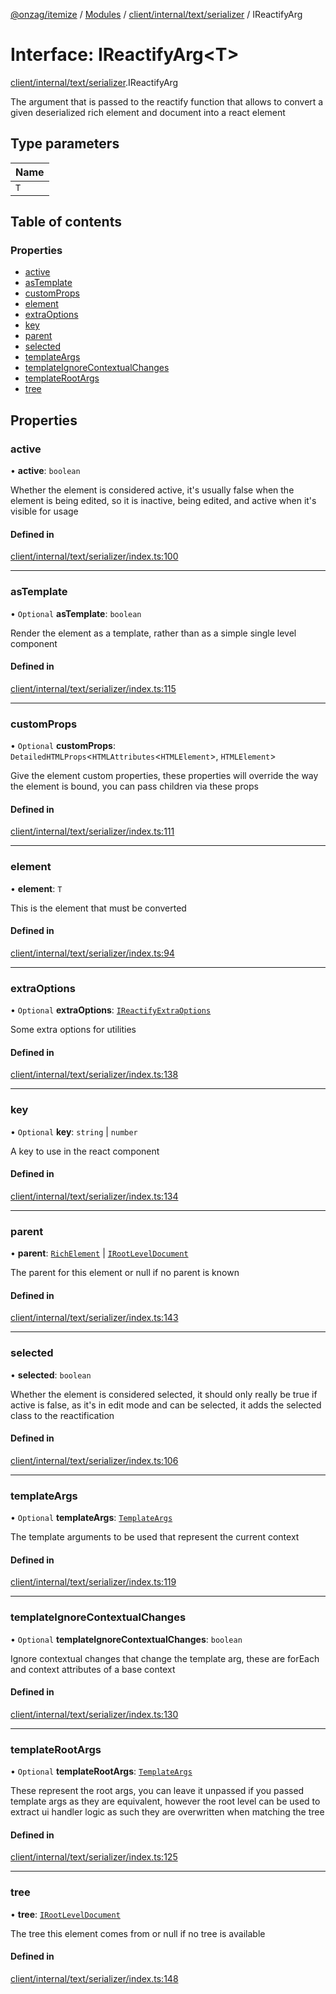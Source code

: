 [@onzag/itemize](../README.md) / [Modules](../modules.md) / [client/internal/text/serializer](../modules/client_internal_text_serializer.md) / IReactifyArg

# Interface: IReactifyArg<T\>

[client/internal/text/serializer](../modules/client_internal_text_serializer.md).IReactifyArg

The argument that is passed to the reactify function that allows to convert
a given deserialized rich element and document into a react element

## Type parameters

| Name |
| :------ |
| `T` |

## Table of contents

### Properties

- [active](client_internal_text_serializer.IReactifyArg.md#active)
- [asTemplate](client_internal_text_serializer.IReactifyArg.md#astemplate)
- [customProps](client_internal_text_serializer.IReactifyArg.md#customprops)
- [element](client_internal_text_serializer.IReactifyArg.md#element)
- [extraOptions](client_internal_text_serializer.IReactifyArg.md#extraoptions)
- [key](client_internal_text_serializer.IReactifyArg.md#key)
- [parent](client_internal_text_serializer.IReactifyArg.md#parent)
- [selected](client_internal_text_serializer.IReactifyArg.md#selected)
- [templateArgs](client_internal_text_serializer.IReactifyArg.md#templateargs)
- [templateIgnoreContextualChanges](client_internal_text_serializer.IReactifyArg.md#templateignorecontextualchanges)
- [templateRootArgs](client_internal_text_serializer.IReactifyArg.md#templaterootargs)
- [tree](client_internal_text_serializer.IReactifyArg.md#tree)

## Properties

### active

• **active**: `boolean`

Whether the element is considered active, it's usually false when the element
is being edited, so it is inactive, being edited, and active when it's visible for
usage

#### Defined in

[client/internal/text/serializer/index.ts:100](https://github.com/onzag/itemize/blob/a24376ed/client/internal/text/serializer/index.ts#L100)

___

### asTemplate

• `Optional` **asTemplate**: `boolean`

Render the element as a template, rather than as a simple single level component

#### Defined in

[client/internal/text/serializer/index.ts:115](https://github.com/onzag/itemize/blob/a24376ed/client/internal/text/serializer/index.ts#L115)

___

### customProps

• `Optional` **customProps**: `DetailedHTMLProps`<`HTMLAttributes`<`HTMLElement`\>, `HTMLElement`\>

Give the element custom properties, these properties will override the way the element
is bound, you can pass children via these props

#### Defined in

[client/internal/text/serializer/index.ts:111](https://github.com/onzag/itemize/blob/a24376ed/client/internal/text/serializer/index.ts#L111)

___

### element

• **element**: `T`

This is the element that must be converted

#### Defined in

[client/internal/text/serializer/index.ts:94](https://github.com/onzag/itemize/blob/a24376ed/client/internal/text/serializer/index.ts#L94)

___

### extraOptions

• `Optional` **extraOptions**: [`IReactifyExtraOptions`](client_internal_text_serializer.IReactifyExtraOptions.md)

Some extra options for utilities

#### Defined in

[client/internal/text/serializer/index.ts:138](https://github.com/onzag/itemize/blob/a24376ed/client/internal/text/serializer/index.ts#L138)

___

### key

• `Optional` **key**: `string` \| `number`

A key to use in the react component

#### Defined in

[client/internal/text/serializer/index.ts:134](https://github.com/onzag/itemize/blob/a24376ed/client/internal/text/serializer/index.ts#L134)

___

### parent

• **parent**: [`RichElement`](../modules/client_internal_text_serializer.md#richelement) \| [`IRootLevelDocument`](client_internal_text_serializer.IRootLevelDocument.md)

The parent for this element
or null if no parent is known

#### Defined in

[client/internal/text/serializer/index.ts:143](https://github.com/onzag/itemize/blob/a24376ed/client/internal/text/serializer/index.ts#L143)

___

### selected

• **selected**: `boolean`

Whether the element is considered selected, it should only really be true if active
is false, as it's in edit mode and can be selected, it adds the selected class
to the reactification

#### Defined in

[client/internal/text/serializer/index.ts:106](https://github.com/onzag/itemize/blob/a24376ed/client/internal/text/serializer/index.ts#L106)

___

### templateArgs

• `Optional` **templateArgs**: [`TemplateArgs`](../classes/client_internal_text_serializer_template_args.TemplateArgs.md)

The template arguments to be used that represent the current context

#### Defined in

[client/internal/text/serializer/index.ts:119](https://github.com/onzag/itemize/blob/a24376ed/client/internal/text/serializer/index.ts#L119)

___

### templateIgnoreContextualChanges

• `Optional` **templateIgnoreContextualChanges**: `boolean`

Ignore contextual changes that change the template arg, these are forEach and context
attributes of a base context

#### Defined in

[client/internal/text/serializer/index.ts:130](https://github.com/onzag/itemize/blob/a24376ed/client/internal/text/serializer/index.ts#L130)

___

### templateRootArgs

• `Optional` **templateRootArgs**: [`TemplateArgs`](../classes/client_internal_text_serializer_template_args.TemplateArgs.md)

These represent the root args, you can leave it unpassed if you passed template args
as they are equivalent, however the root level can be used to extract ui handler logic
as such they are overwritten when matching  the tree

#### Defined in

[client/internal/text/serializer/index.ts:125](https://github.com/onzag/itemize/blob/a24376ed/client/internal/text/serializer/index.ts#L125)

___

### tree

• **tree**: [`IRootLevelDocument`](client_internal_text_serializer.IRootLevelDocument.md)

The tree this element comes from
or null if no tree is available

#### Defined in

[client/internal/text/serializer/index.ts:148](https://github.com/onzag/itemize/blob/a24376ed/client/internal/text/serializer/index.ts#L148)
